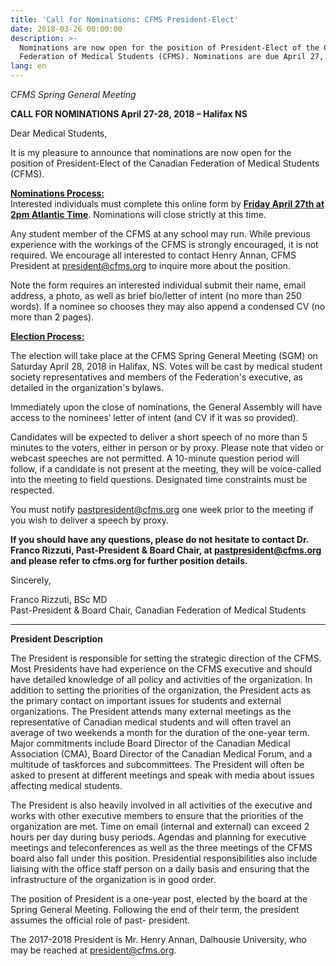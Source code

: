 ```yaml
---
title: 'Call for Nominations: CFMS President-Elect'
date: 2018-03-26 00:00:00
description: >-
  Nominations are now open for the position of President-Elect of the Canadian
  Federation of Medical Students (CFMS). Nominations are due April 27, 2018.
lang: en
---
```


*CFMS Spring General Meeting*

**CALL FOR NOMINATIONS April 27-28, 2018 – Halifax NS**

Dear Medical Students,

It is my pleasure to announce that nominations are now open for the position of President-Elect of the Canadian Federation of Medical Students (CFMS).

<u><strong>Nominations Process:</strong></u><br>Interested individuals must complete this online form by <u><strong>Friday April 27th at 2pm Atlantic Time</strong></u>. Nominations will close strictly at this time.

Any student member of the CFMS at any school may run. While previous experience with the workings of the CFMS is strongly encouraged, it is not required. We encourage all interested to contact Henry Annan, CFMS President at [president@cfms.org](javascript:void(location.href='mailto:'+String.fromCharCode(112,114,101,115,105,100,101,110,116,64,99,102,109,115,46,111,114,103))) to inquire more about the position.

Note the form requires an interested individual submit their name, email address, a photo, as well as brief bio/letter of intent (no more than 250 words). If a nominee so chooses they may also append a condensed CV (no more than 2 pages).

**<u>Election Process:</u>**

The election will take place at the CFMS Spring General Meeting (SGM) on Saturday April 28, 2018 in Halifax, NS. Votes will be cast by medical student society representatives and members of the Federation's executive, as detailed in the organization's bylaws.

Immediately upon the close of nominations, the General Assembly will have access to the nominees’ letter of intent (and CV if it was so provided).

Candidates will be expected to deliver a short speech of no more than 5 minutes to the voters, either in person or by proxy. Please note that video or webcast speeches are not permitted. A 10-minute question period will follow, if a candidate is not present at the meeting, they will be voice-called into the meeting to field questions. Designated time constraints must be respected.

You must notify [pastpresident@cfms.org](javascript:void(location.href='mailto:'+String.fromCharCode(112,97,115,116,112,114,101,115,105,100,101,110,116,64,99,102,109,115,46,111,114,103))) one week prior to the meeting if you wish to deliver a speech by proxy.

**If you should have any questions, please do not hesitate to contact Dr. Franco Rizzuti, Past-President & Board Chair, at [pastpresident@cfms.org](javascript:void(location.href='mailto:'+String.fromCharCode(112,97,115,116,112,114,101,115,105,100,101,110,116,64,99,102,109,115,46,111,114,103))) and please refer to cfms.org for further position details.**

Sincerely,

Franco Rizzuti, BSc MD<br>Past-President & Board Chair, Canadian Federation of Medical Students

------

**President Description**

The President is responsible for setting the strategic direction of the CFMS. Most Presidents have had experience on the CFMS executive and should have detailed knowledge of all policy and activities of the organization. In addition to setting the priorities of the organization, the President acts as the primary contact on important issues for students and external organizations. The President attends many external meetings as the representative of Canadian medical students and will often travel an average of two weekends a month for the duration of the one-year term. Major commitments include Board Director of the Canadian Medical Association (CMA), Board Director of the Canadian Medical Forum, and a multitude of taskforces and subcommittees. The President will often be asked to present at different meetings and speak with media about issues affecting medical students.

The President is also heavily involved in all activities of the executive and works with other executive members to ensure that the priorities of the organization are met. Time on email (internal and external) can exceed 2 hours per day during busy periods. Agendas and planning for executive meetings and teleconferences as well as the three meetings of the CFMS board also fall under this position. Presidential responsibilities also include liaising with the office staff person on a daily basis and ensuring that the infrastructure of the organization is in good order.

The position of President is a one-year post, elected by the board at the Spring General Meeting. Following the end of their term, the president assumes the official role of past- president.

The 2017-2018 President is Mr. Henry Annan, Dalhousie University, who may be reached at [president@cfms.org](javascript:void(location.href='mailto:'+String.fromCharCode(112,114,101,115,105,100,101,110,116,64,99,102,109,115,46,111,114,103))).
